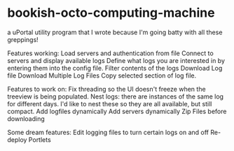 # bookish-octo-computing-machine
a uPortal utility program that I wrote because I'm going batty with all these greppings!

Features working:
	Load servers and authentication from file
	Connect to servers and display available logs
	Define what logs you are interested in by entering them into the config file.
	Filter contents of the logs
	Download Log file
	Download Multiple Log Files
	Copy selected section of log file.

Features to work on:
	Fix threading so the UI doesn't freeze when the treeview is being populated.
	Nest logs: there are instances of the same log for different days. I'd like to
		nest these so they are all available, but still compact.
	Add logfiles dynamically
	Add servers dynamically
	Zip Files before downloading

Some dream features:
	Edit logging files to turn certain logs on and off
	Re-deploy Portlets

